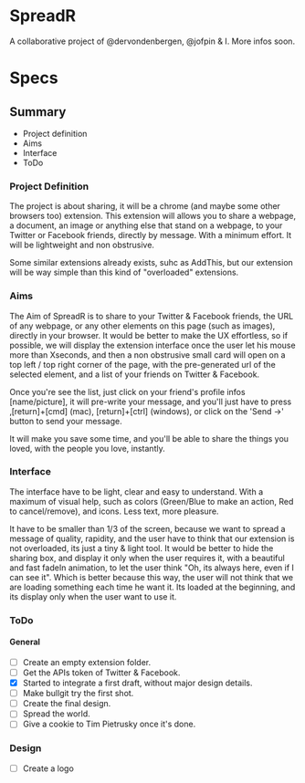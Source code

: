 SpreadR
=======

A collaborative project of @dervondenbergen,  @jofpin &amp; I. More infos soon. 

# Specs 
## Summary 
+ Project definition
+ Aims 
+ Interface
+ ToDo


### Project Definition
The project is about sharing, it will be a chrome (and maybe some other browsers too) extension. 
This extension will allows you to share a webpage, a document, an image or anything else that stand on a webpage, to your Twitter or Facebook friends, directly by message. With a minimum effort. 
It will be lightweight and non obstrusive. 

Some similar extensions already exists, suhc as AddThis, but our extension will be way simple than this kind of "overloaded" extensions. 

### Aims 
The Aim of SpreadR is to share to your Twitter & Facebook friends,  the URL of any webpage, or any other elements on this page (such as images), directly in your browser.
It would be better to make the UX effortless, so if possible, we will display the extension interface once the user let his mouse more than Xseconds, and then a non obstrusive small card will open on a top left / top right corner of the page, with the pre-generated url of the selected element, and a list of your friends on Twitter & Facebook.

Once you're see the list, just click on your friend's profile infos [name/picture], it will pre-write your message, and you'll just have to press ‚[return]+[cmd] (mac),  [return]+[ctrl] (windows), or click on the 'Send ->' button to send your message. 

It will make you save some time, and you'll be able to share the things you loved, with the people you love, instantly. 

### Interface
The interface have to be light, clear and easy to understand. 
With a maximum of visual help, such as colors (Green/Blue to make an action, Red to cancel/remove), and icons. Less text, more pleasure. 

It have to be smaller than 1/3 of the screen, because we want to spread a message of quality, rapidity, and the user have to think that our extension is not overloaded, its just a tiny & light tool. 
It would be better to hide the sharing box, and display it only when the user requires it, with a beautiful and fast fadeIn animation, to let the user think "Oh, its always here, even if I can see it". 
Which is better because this way, the user will not think that we are loading something each time he want it. Its loaded at the beginning, and its display only when the user want to use it.

### ToDo
#### General
+ [ ] Create an empty extension folder.
+ [ ] Get the APIs token of Twitter & Facebook.
+ [X] Started to integrate a first draft, without major design details.
+ [ ] Make bullgit try the first shot. 
+ [ ] Create the final design.
+ [ ] Spread the world.
+ [ ] Give a cookie to Tim Pietrusky once it's done.

### Design 
+ [ ] Create a logo